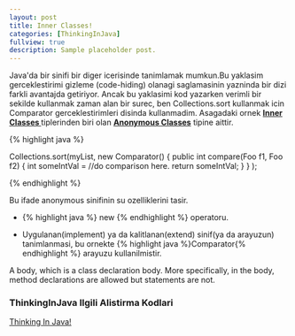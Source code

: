 ```yaml
---
layout: post
title: Inner Classes!
categories: [ThinkingInJava]
fullview: true
description: Sample placeholder post.
---
```


Java'da bir sinifi bir diger icerisinde tanimlamak mumkun.Bu yaklasim gerceklestirimi gizleme (code-hiding) olanagi saglamasinin yazninda bir dizi farkli avantajda getiriyor. Ancak bu yaklasimi kod yazarken verimli bir sekilde kullanmak zaman alan bir surec, ben Collections.sort kullanmak icin Comparator gerceklestirimleri disinda kullanmadim. Asagadaki ornek **[Inner Classes ](https://docs.oracle.com/javase/tutorial/java/javaOO/innerclasses.html)** tiplerinden biri olan **[Anonymous Classes](https://docs.oracle.com/javase/tutorial/java/javaOO/anonymousclasses.html)** tipine aittir. 

{% highlight java %}

 Collections.sort(myList,
                          new Comparator<Foo>() {
                               public int compare(Foo f1, Foo f2) {
                                   int someIntVal = //do comparison here.
                                   return someIntVal;
                               }
                           }
                 );

{% endhighlight %}

Bu ifade anonymous sinifinin su ozelliklerini tasir.

 - {% highlight java %} new {% endhighlight %} operatoru.

 - Uygulanan(implement) ya da kalitlanan(extend) sinif(ya da arayuzun) tanimlanmasi, bu ornekte {% highlight java %}Comparator{% endhighlight %} arayuzu kullanilmistir. 





A body, which is a class declaration body. More specifically, in the body, method declarations are allowed but statements are not.
  
### ThinkingInJava Ilgili Alistirma Kodlari

<a class="btn btn-default" href="https://github.com/muzir/ThinkingInJavaSolution ">Thinking In Java!</a>
